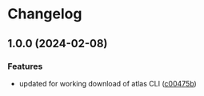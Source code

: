 # Changelog

## 1.0.0 (2024-02-08)


### Features

* updated for working download of atlas CLI ([c00475b](https://github.com/lukeab/asdf-plugin-atlas/commit/c00475b70a63363fbd5784439ba52ad3c582f958))
